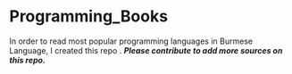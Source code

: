 # Programming_Books
In order to read most popular programming languages in Burmese Language, I created this repo .
***Please contribute to add more sources on this repo.***

